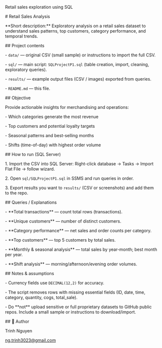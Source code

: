 Retail sales exploration using SQL

\# Retail Sales Analysis



\*\*Short description:\*\* Exploratory analysis on a retail sales dataset to understand sales patterns, top customers, category performance, and temporal trends.



\## Project contents

\- `data/` — original CSV (small sample) or instructions to import the full CSV.

\- `sql/` — main script: `SQLProjectP1.sql` (table creation, import, cleaning, exploratory queries).

\- `results/` — example output files (CSV / images) exported from queries.

\- `README.md` — this file.



\## Objective

Provide actionable insights for merchandising and operations:

\- Which categories generate the most revenue

\- Top customers and potential loyalty targets

\- Seasonal patterns and best-selling months

\- Shifts (time-of-day) with highest order volume



\## How to run (SQL Server)

1\. Import the CSV into SQL Server: Right-click database → Tasks → Import Flat File → follow wizard.

2\. Open `sql/SQLProjectP1.sql` in SSMS and run queries in order.

3\. Export results you want to `results/` (CSV or screenshots) and add them to the repo.



\## Queries / Explanations

\- \*\*Total transactions\*\* — count total rows (transactions).

\- \*\*Unique customers\*\* — number of distinct customers.

\- \*\*Category performance\*\* — net sales and order counts per category.

\- \*\*Top customers\*\* — top 5 customers by total sales.

\- \*\*Monthly \& seasonal analysis\*\* — total sales by year-month; best month per year.

\- \*\*Shift analysis\*\* — morning/afternoon/evening order volumes.



\## Notes \& assumptions

\- Currency fields use `DECIMAL(12,2)` for accuracy.

\- The script removes rows with missing essential fields (ID, date, time, category, quantity, cogs, total\_sale).

\- Do \*\*not\*\* upload sensitive or full proprietary datasets to GitHub public repos. Include a small sample or instructions to download/import.



\## 👤 Author

Trinh Nguyen

ng.trinh3023@gmail.com

